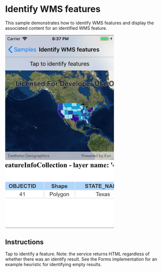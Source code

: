 # Identify WMS features

This sample demonstrates how to identify WMS features and display the associated content for an identified WMS feature.

<img src="WmsIdentify.jpg" width="350"/>

## Instructions

Tap to identify a feature. Note: the service returns HTML regardless of whether there was an identify result. See the Forms implementation for an example heuristic for identifying empty results.
